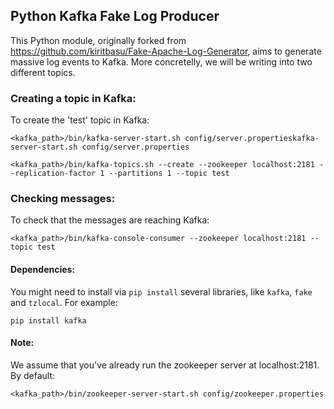 ## Python Kafka Fake Log Producer
This Python module, originally forked from https://github.com/kiritbasu/Fake-Apache-Log-Generator,
aims to generate massive log events to Kafka. More concretelly, we will be
writing into two different topics.

### Creating a topic in Kafka:
To create the 'test' topic in Kafka:
```
<kafka_path>/bin/kafka-server-start.sh config/server.propertieskafka-server-start.sh config/server.properties
```
```
<kafka_path>/bin/kafka-topics.sh --create --zookeeper localhost:2181 --replication-factor 1 --partitions 1 --topic test
```

### Checking messages:
To check that the messages are reaching Kafka:
```
<kafka_path>/bin/kafka-console-consumer --zookeeper localhost:2181 --topic test
```

#### Dependencies:
You might need to install via `pip install` several libraries, like `kafka`, `fake` and `tzlocal`. For example:
```
pip install kafka
```

#### Note:
We assume that you've already run the zookeeper server at localhost:2181. By default:
```
<kafka_path>/bin/zookeeper-server-start.sh config/zookeeper.properties
```
